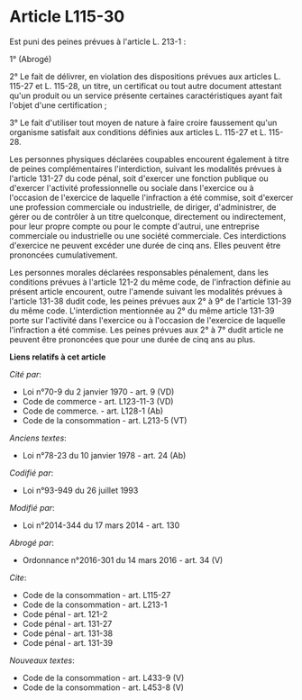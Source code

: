 # Article L115-30

Est puni des peines prévues à l'article L. 213-1 : 

1° (Abrogé) 

2° Le fait de délivrer, en violation des dispositions prévues aux articles L. 115-27 et L. 115-28, un titre, un certificat ou
tout autre document attestant qu'un produit ou un service présente certaines caractéristiques ayant fait l'objet d'une
certification ; 

3° Le fait d'utiliser tout moyen de nature à faire croire faussement qu'un organisme satisfait aux conditions définies aux
articles L. 115-27 et L. 115-28. 

Les personnes physiques déclarées coupables encourent également à titre de peines complémentaires l'interdiction, suivant les
modalités prévues à l'article 131-27 du code pénal, soit d'exercer une fonction publique ou d'exercer l'activité
professionnelle ou sociale dans l'exercice ou à l'occasion de l'exercice de laquelle l'infraction a été commise, soit
d'exercer une profession commerciale ou industrielle, de diriger, d'administrer, de gérer ou de contrôler à un titre
quelconque, directement ou indirectement, pour leur propre compte ou pour le compte d'autrui, une entreprise commerciale ou
industrielle ou une société commerciale. Ces interdictions d'exercice ne peuvent excéder une durée de cinq ans. Elles peuvent
être prononcées cumulativement. 

Les personnes morales déclarées responsables pénalement, dans les conditions prévues à l'article 121-2 du même code, de
l'infraction définie au présent article encourent, outre l'amende suivant les modalités prévues à l'article 131-38 dudit
code, les peines prévues aux 2° à 9° de l'article 131-39 du même code. L'interdiction mentionnée au 2° du même article 131-39
porte sur l'activité dans l'exercice ou à l'occasion de l'exercice de laquelle l'infraction a été commise. Les peines prévues
aux 2° à 7° dudit article ne peuvent être prononcées que pour une durée de cinq ans au plus.

**Liens relatifs à cet article**

_Cité par_:

  - Loi n°70-9 du 2 janvier 1970 - art. 9 (VD)
  - Code de commerce - art. L123-11-3 (VD)
  - Code de commerce. - art. L128-1 (Ab)
  - Code de la consommation - art. L213-5 (VT)

_Anciens textes_:

  - Loi n°78-23 du 10 janvier 1978 - art. 24 (Ab)

_Codifié par_:

  - Loi n°93-949 du 26 juillet 1993

_Modifié par_:

  - Loi n°2014-344 du 17 mars 2014 - art. 130

_Abrogé par_:

  - Ordonnance n°2016-301 du 14 mars 2016 - art. 34 (V)

_Cite_:

  - Code de la consommation - art. L115-27
  - Code de la consommation - art. L213-1
  - Code pénal - art. 121-2
  - Code pénal - art. 131-27
  - Code pénal - art. 131-38
  - Code pénal - art. 131-39

_Nouveaux textes_:

  - Code de la consommation - art. L433-9 (V)
  - Code de la consommation - art. L453-8 (V)
